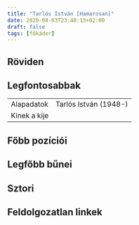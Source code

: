 ```yaml
---
title: "Tarlós István [Hamarosan]"
date: 2020-08-03T23:40:13+02:00
draft: false
tags: [főkáder]
---
```


## Röviden



## Legfontosabbak

|                           |                                                                    |
| :---                      | :----                                                              |
| Alapadatok                | Tarlós István (1948-)                                              |
| Kinek a kije              |                                                                    |

## Főbb pozíciói


## Legfőbb bűnei



## Sztori

## Feldolgozatlan linkek
